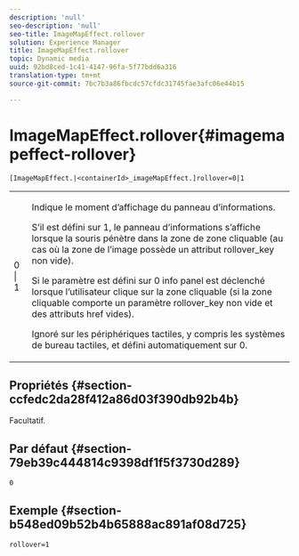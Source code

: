 ```yaml
---
description: 'null'
seo-description: 'null'
seo-title: ImageMapEffect.rollover
solution: Experience Manager
title: ImageMapEffect.rollover
topic: Dynamic media
uuid: 92bd8ced-1c41-4147-96fa-5f77bdd6a316
translation-type: tm+mt
source-git-commit: 7bc7b3a86fbcdc57cfdc31745fae3afc06e44b15

---
```



# ImageMapEffect.rollover{#imagemapeffect-rollover}

`[ImageMapEffect.|<containerId>_imageMapEffect.]rollover=0|1`

<table id="table_2671D63442B54F659C32C4A3CC61DD7C"> 
 <tbody> 
  <tr> 
   <td colname="col1"> <p><span class="codeph"> 0 | 1</span> </p> </td> 
   <td colname="col2"> <p>Indique le moment d’affichage du panneau d’informations. </p> <p>S’il est défini sur <span class="codeph"> 1</span>, le panneau d’informations s’affiche lorsque la souris pénètre dans la zone de zone cliquable (au cas où la zone de l’image possède un attribut <span class="codeph"> rollover_key</span> non vide). </p> <p>Si le paramètre est défini sur <span class="codeph"> 0</span> info panel est déclenché lorsque l’utilisateur clique sur la zone cliquable (si la zone cliquable comporte un <span class="codeph"> paramètre rollover_key</span> non vide et des attributs href <span class="codeph"></span> vides). </p> <p> Ignoré sur les périphériques tactiles, y compris les systèmes de bureau tactiles, et défini automatiquement sur <span class="codeph"> 0</span>. </p> </td> 
  </tr> 
 </tbody> 
</table>

## Propriétés {#section-ccfedc2da28f412a86d03f390db92b4b}

Facultatif.

## Par défaut {#section-79eb39c444814c9398df1f5f3730d289}

`0`

## Exemple {#section-b548ed09b52b4b65888ac891af08d725}

`rollover=1`
